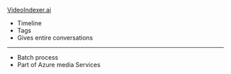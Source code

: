 [VideoIndexer.ai](VideoIndexer.ai)

* Timeline
* Tags
* Gives entire conversations

---
* Batch process
* Part of Azure media Services


